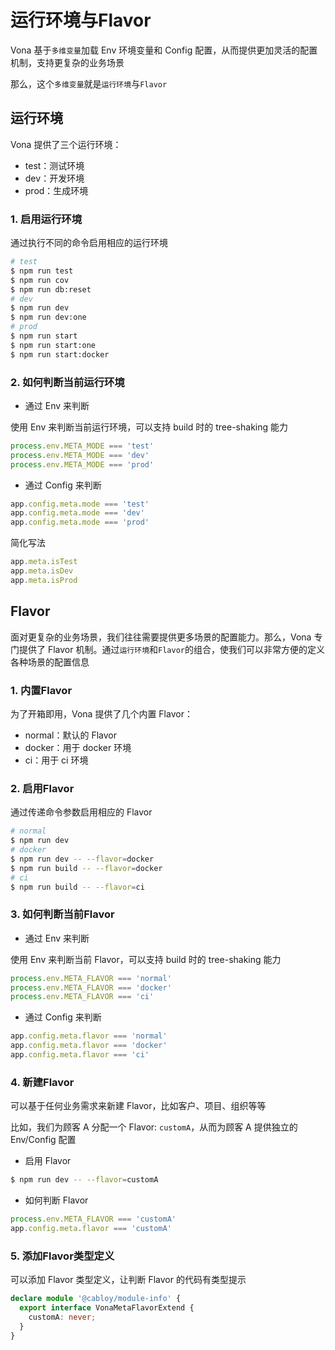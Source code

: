 # 运行环境与Flavor

Vona 基于`多维变量`加载 Env 环境变量和 Config 配置，从而提供更加灵活的配置机制，支持更复杂的业务场景

那么，这个`多维变量`就是`运行环境`与`Flavor`

## 运行环境

Vona 提供了三个运行环境：

* test：测试环境
* dev：开发环境
* prod：生成环境

### 1. 启用运行环境

通过执行不同的命令启用相应的运行环境

``` bash
# test
$ npm run test
$ npm run cov
$ npm run db:reset
# dev
$ npm run dev
$ npm run dev:one
# prod
$ npm run start
$ npm run start:one
$ npm run start:docker
```

### 2. 如何判断当前运行环境

* 通过 Env 来判断

使用 Env 来判断当前运行环境，可以支持 build 时的 tree-shaking 能力

``` typescript
process.env.META_MODE === 'test'
process.env.META_MODE === 'dev'
process.env.META_MODE === 'prod'
```

* 通过 Config 来判断

``` typescript
app.config.meta.mode === 'test'
app.config.meta.mode === 'dev'
app.config.meta.mode === 'prod'
```

简化写法

``` typescript
app.meta.isTest
app.meta.isDev
app.meta.isProd
```

## Flavor

面对更复杂的业务场景，我们往往需要提供更多场景的配置能力。那么，Vona 专门提供了 Flavor 机制。通过`运行环境`和`Flavor`的组合，使我们可以非常方便的定义各种场景的配置信息

### 1. 内置Flavor

为了开箱即用，Vona 提供了几个内置 Flavor：

* normal：默认的 Flavor
* docker：用于 docker 环境
* ci：用于 ci 环境

### 2. 启用Flavor

通过传递命令参数启用相应的 Flavor

``` bash
# normal
$ npm run dev
# docker
$ npm run dev -- --flavor=docker
$ npm run build -- --flavor=docker
# ci
$ npm run build -- --flavor=ci
```

### 3. 如何判断当前Flavor

* 通过 Env 来判断

使用 Env 来判断当前 Flavor，可以支持 build 时的 tree-shaking 能力

``` typescript
process.env.META_FLAVOR === 'normal'
process.env.META_FLAVOR === 'docker'
process.env.META_FLAVOR === 'ci'
```

* 通过 Config 来判断

``` typescript
app.config.meta.flavor === 'normal'
app.config.meta.flavor === 'docker'
app.config.meta.flavor === 'ci'
```

### 4. 新建Flavor

可以基于任何业务需求来新建 Flavor，比如客户、项目、组织等等

比如，我们为顾客 A 分配一个 Flavor: `customA`，从而为顾客 A 提供独立的 Env/Config 配置

* 启用 Flavor

``` bash
$ npm run dev -- --flavor=customA
```

* 如何判断 Flavor

``` typescript
process.env.META_FLAVOR === 'customA'
app.config.meta.flavor === 'customA'
```

### 5. 添加Flavor类型定义

可以添加 Flavor 类型定义，让判断 Flavor 的代码有类型提示

``` typescript
declare module '@cabloy/module-info' {
  export interface VonaMetaFlavorExtend {
    customA: never;
  }
}
```


